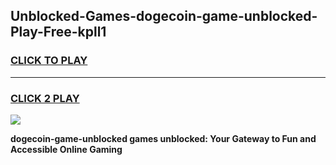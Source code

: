 
## Unblocked-Games-dogecoin-game-unblocked-Play-Free-kpll1
<h3>
<a href="https://premium76.site?title=dogecoin-game-unblocked&ref=22A">CLICK TO PLAY</a></h3>
<hr>

<h3>
<a href="https://premium76.site?title=dogecoin-game-unblocked&ref=22A">CLICK 2 PLAY</a>
  
</h3>

<a href="https://premium76.site?title=dogecoin-game-unblocked&ref=22A"><img src="https://clearcache.store/games.png"></a>


**dogecoin-game-unblocked games unblocked: Your Gateway to Fun and Accessible Online Gaming**
